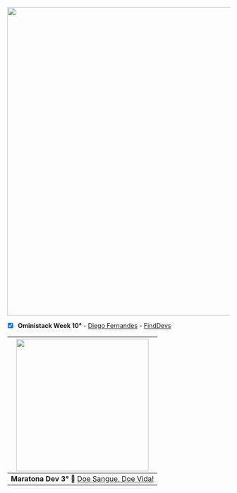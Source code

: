 <p align="center">
<img src="https://user-images.githubusercontent.com/46378210/74868705-69b40900-5335-11ea-98a6-7f1f3725423d.png" width="700"/>
</p>


- [X] **Oministack Week 10°** - [Diego Fernandes](https://github.com/diego3g) - [FindDevs ](https://github.com/Diana-ops/rocketseatProjects/tree/master/oministackWeek10) 

<img  src="https://user-images.githubusercontent.com/46378210/74862690-5a2fc280-532b-11ea-919a-a6dd602643e1.png" width="300"/>|
| ----- |
| **Maratona Dev 3°** :bookmark: [Doe Sangue, Doe Vida!](https://github.com/Diana-ops/rocketseatProjects/tree/master/maratonaDev3) |

